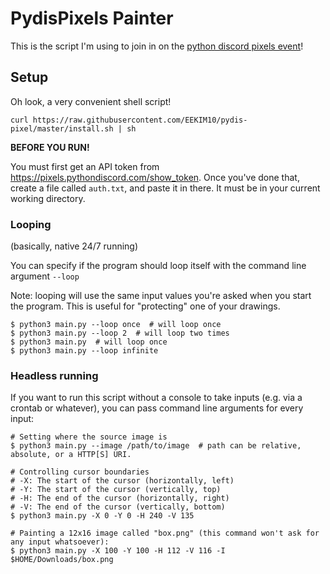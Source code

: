 # PydisPixels Painter
This is the script I'm using to join in on the [python discord pixels event](https://pixels.pythondiscord.com)!

## Setup
Oh look, a very convenient shell script!
```shell
curl https://raw.githubusercontent.com/EEKIM10/pydis-pixel/master/install.sh | sh
```

**BEFORE YOU RUN!**

You must first get an API token from https://pixels.pythondiscord.com/show_token.
Once you've done that, create a file called `auth.txt`, and paste it in there. It must be in your current working
directory.

### Looping
(basically, native 24/7 running)

You can specify if the program should loop itself with the command line argument `--loop`

Note: looping will use the same input values you're asked when you start the program.
This is useful for "protecting" one of your drawings.

```shell
$ python3 main.py --loop once  # will loop once
$ python3 main.py --loop 2  # will loop two times
$ python3 main.py  # will loop once
$ python3 main.py --loop infinite
```

### Headless running
If you want to run this script without a console to take inputs (e.g. via a crontab or whatever),
you can pass command line arguments for every input:
    
```shell
# Setting where the source image is
$ python3 main.py --image /path/to/image  # path can be relative, absolute, or a HTTP[S] URI.

# Controlling cursor boundaries
# -X: The start of the cursor (horizontally, left)
# -Y: The start of the cursor (vertically, top)
# -H: The end of the cursor (horizontally, right)
# -V: The end of the cursor (vertically, bottom)
$ python3 main.py -X 0 -Y 0 -H 240 -V 135

# Painting a 12x16 image called "box.png" (this command won't ask for any input whatsoever):
$ python3 main.py -X 100 -Y 100 -H 112 -V 116 -I $HOME/Downloads/box.png
```
